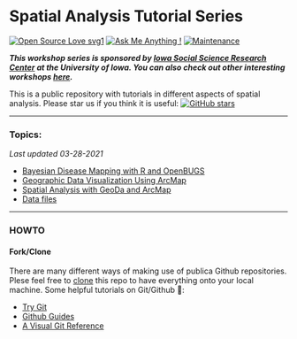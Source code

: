 Spatial Analysis Tutorial Series
==
[![Open Source Love svg1](https://badges.frapsoft.com/os/v1/open-source.svg?v=103)](https://github.com/ellerbrock/open-source-badges/) [![Ask Me Anything !](https://img.shields.io/badge/Ask%20me-anything-1abc9c.svg)](https://GitHub.com/Naereen/ama) [![Maintenance](https://img.shields.io/badge/Maintained%3F-yes-green.svg)](https://GitHub.com/Naereen/StrapDown.js/graphs/commit-activity) 

___This workshop series is sponsored by [Iowa Social Science Research Center](http://ppc.uiowa.edu/isrc) at the University of Iowa. You can also check out other interesting workshops [here](http://ppc.uiowa.edu/isrc/workshops).___

This is a public repository with tutorials in different aspects of spatial analysis. Please star us if you think it is useful: 
[![GitHub stars](https://img.shields.io/github/stars/iowa-social-science-research-center/Spatial-analysis-Workshops.svg?style=social&logo=github&label=Stars)](https://github.com/iowa-social-science-research-center/Spatial-analysis-Workshops)


---

### Topics:

_Last updated 03-28-2021_

- [Bayesian Disease Mapping with R and OpenBUGS](https://github.com/iowa-social-science-research-center/Spatial-analysis-Workshops/blob/master/SLIDES/BAYES_MAPPING_SPRING_2021.pdf)
- [Geographic Data Visualization Using ArcMap](https://github.com/iowa-social-science-research-center/Spatial-analysis-Workshops/blob/master/SLIDES/GEOVIS_2019_02_13.pdf)
- [Spatial Analysis with GeoDa and ArcMap](https://github.com/iowa-social-science-research-center/Spatial-analysis-Workshops/blob/master/SLIDES/INTRO_SPATIAL_ANALYSIS_02212019.pdf)
- [Data files](https://github.com/iowa-social-science-research-center/Spatial-analysis-Workshops/tree/master/DATA)


---

### HOWTO

#### Fork/Clone
There are many different ways of making use of publica Github repositories. Plese feel free to [clone](https://help.github.com/articles/cloning-a-repository/) this repo to have everything onto your local machine. Some helpful tutorials on Git/Github :book::

- [Try Git](https://try.github.io/levels/1/challenges/1)
- [Github Guides](https://guides.github.com/activities/hello-world/)
- [A Visual Git Reference](http://marklodato.github.io/visual-git-guide/index-en.html)
